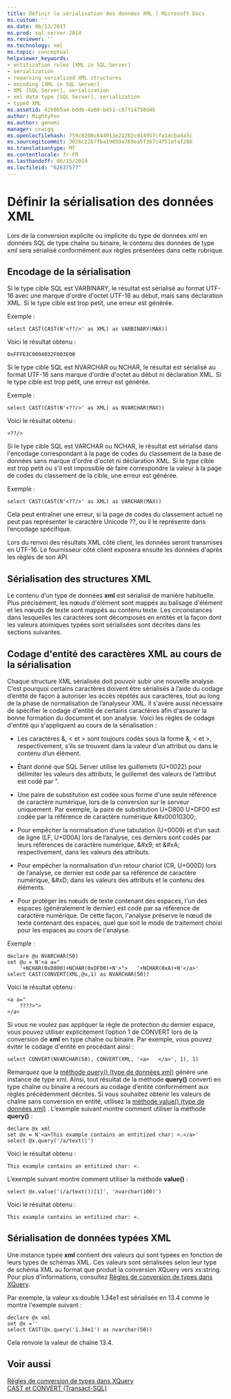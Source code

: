 ```yaml
---
title: Définir la sérialisation des données XML | Microsoft Docs
ms.custom: ''
ms.date: 06/13/2017
ms.prod: sql-server-2014
ms.reviewer: ''
ms.technology: xml
ms.topic: conceptual
helpviewer_keywords:
- entitization rules [XML in SQL Server]
- serialization
- reparsing serialized XML structures
- encoding [XML in SQL Server]
- XML [SQL Server], serialization
- xml data type [SQL Server], serialization
- typed XML
ms.assetid: 42b0b5a4-bdd6-4a60-b451-c87f14758d4b
author: MightyPen
ms.author: genemi
manager: craigg
ms.openlocfilehash: 759c0200c644913e21262c914957cfa1dcbada5c
ms.sourcegitcommit: 3026c22b7fba19059a769ea5f367c4f51efaf286
ms.translationtype: MT
ms.contentlocale: fr-FR
ms.lasthandoff: 06/15/2019
ms.locfileid: "62637577"
---
```

# <a name="define-the-serialization-of-xml-data"></a>Définir la sérialisation des données XML
  Lors de la conversion explicite ou implicite du type de données xml en données SQL de type chaîne ou binaire, le contenu des données de type xml sera sérialisé conformément aux règles présentées dans cette rubrique.  
  
## <a name="serialization-encoding"></a>Encodage de la sérialisation  
 Si le type cible SQL est VARBINARY, le résultat est sérialisé au format UTF-16 avec une marque d'ordre d'octet UTF-16 au début, mais sans déclaration XML. Si le type cible est trop petit, une erreur est générée.  
  
 Exemple :  
  
```  
select CAST(CAST(N'<??/>' as XML) as VARBINARY(MAX))  
```  
  
 Voici le résultat obtenu :  
  
```  
0xFFFE3C0094032F003E00  
```  
  
 Si le type cible SQL est NVARCHAR ou NCHAR, le résultat est sérialisé au format UTF-16 sans marque d'ordre d'octet au début ni déclaration XML. Si le type cible est trop petit, une erreur est générée.  
  
 Exemple :  
  
```  
select CAST(CAST(N'<??/>' as XML) as NVARCHAR(MAX))  
```  
  
 Voici le résultat obtenu :  
  
```  
<??/>  
```  
  
 Si le type cible SQL est VARCHAR ou NCHAR, le résultat est sérialisé dans l'encodage correspondant à la page de codes du classement de la base de données sans marque d'ordre d'octet ni déclaration XML. Si le type cible est trop petit ou s'il est impossible de faire correspondre la valeur à la page de codes du classement de la cible, une erreur est générée.  
  
 Exemple :  
  
```  
select CAST(CAST(N'<??/>' as XML) as VARCHAR(MAX))  
```  
  
 Cela peut entraîner une erreur, si la page de codes du classement actuel ne peut pas représenter le caractère Unicode ??, ou il le représente dans l’encodage spécifique.  
  
 Lors du renvoi des résultats XML côté client, les données seront transmises en UTF-16. Le fournisseur côté client exposera ensuite les données d'après les règles de son API.  
  
## <a name="serialization-of-the-xml-structures"></a>Sérialisation des structures XML  
 Le contenu d’un type de données **xml** est sérialisé de manière habituelle. Plus précisément, les nœuds d'élément sont mappés au balisage d'élément et les nœuds de texte sont mappés au contenu texte. Les circonstances dans lesquelles les caractères sont décomposés en entités et la façon dont les valeurs atomiques typées sont sérialisées sont décrites dans les sections suivantes.  
  
## <a name="entitization-of-xml-characters-during-serialization"></a>Codage d'entité des caractères XML au cours de la sérialisation  
 Chaque structure XML sérialisée doit pouvoir subir une nouvelle analyse. C’est pourquoi certains caractères doivent être sérialisés à l’aide du codage d’entité de façon à autoriser les accès répétés aux caractères, tout au long de la phase de normalisation de l’analyseur XML. Il s'avère aussi nécessaire de spécifier le codage d'entité de certains caractères afin d'assurer la bonne formation du document et son analyse. Voici les règles de codage d'entité qui s'appliquent au cours de la sérialisation :  
  
-   Les caractères &, \< et > sont toujours codés sous la forme &amp;, &lt; et &gt;, respectivement, s’ils se trouvent dans la valeur d’un attribut ou dans le contenu d’un élément.  
  
-   Étant donné que SQL Server utilise les guillemets (U+0022) pour délimiter les valeurs des attributs, le guillemet des valeurs de l’attribut est codé par &quot;.  
  
-   Une paire de substitution est codée sous forme d'une seule référence de caractère numérique, lors de la conversion sur le serveur uniquement. Par exemple, la paire de substitution U+D800 U+DF00 est codée par la référence de caractère numérique &\#x00010300;.  
  
-   Pour empêcher la normalisation d’une tabulation (U+0009) et d’un saut de ligne (LF, U+000A) lors de l’analyse, ces derniers sont codés par leurs références de caractère numérique, &\#x9; et &\#xA; respectivement, dans les valeurs des attributs.  
  
-   Pour empêcher la normalisation d’un retour chariot (CR, U+000D) lors de l’analyse, ce dernier est codé par sa référence de caractère numérique, &\#xD; dans les valeurs des attributs et le contenu des éléments.  
  
-   Pour protéger les nœuds de texte contenant des espaces, l'un des espaces (généralement le dernier) est codé par sa référence de caractère numérique. De cette façon, l'analyse préserve le nœud de texte contenant des espaces, quel que soit le mode de traitement choisi pour les espaces au cours de l'analyse.  
  
 Exemple :  
  
```  
declare @u NVARCHAR(50)  
set @u = N'<a a="  
    '+NCHAR(0xD800)+NCHAR(0xDF00)+N'>">   '+NCHAR(0xA)+N'</a>'  
select CAST(CONVERT(XML,@u,1) as NVARCHAR(50))  
```  
  
 Voici le résultat obtenu :  
  
```  
<a a="  
    ????>">     
</a>  
```  
  
 Si vous ne voulez pas appliquer la règle de protection du dernier espace, vous pouvez utiliser explicitement l’option 1 de CONVERT lors de la conversion de **xml** en type chaîne ou binaire. Par exemple, vous pouvez éviter le codage d'entité en procédant ainsi :  
  
```  
select CONVERT(NVARCHAR(50), CONVERT(XML, '<a>   </a>', 1), 1)  
```  
  
 Remarquez que la [méthode query() (type de données xml)](/sql/t-sql/xml/query-method-xml-data-type) génère une instance de type xml. Ainsi, tout résultat de la méthode **query()** converti en type chaîne ou binaire a recours au codage d’entité conformément aux règles précédemment décrites. Si vous souhaitez obtenir les valeurs de chaîne sans conversion en entité, utilisez la [méthode value() (type de données xml)](/sql/t-sql/xml/value-method-xml-data-type) . L’exemple suivant montre comment utiliser la méthode **query()** :  
  
```  
declare @x xml  
set @x = N'<a>This example contains an entitized char: <.</a>'  
select @x.query('/a/text()')  
```  
  
 Voici le résultat obtenu :  
  
```  
This example contains an entitized char: <.  
```  
  
 L’exemple suivant montre comment utiliser la méthode **value()** :  
  
```  
select @x.value('(/a/text())[1]', 'nvarchar(100)')  
```  
  
 Voici le résultat obtenu :  
  
```  
This example contains an entitized char: <.  
```  
  
## <a name="serializing-a-typed-xml-data-type"></a>Sérialisation de données typées XML  
 Une instance typée **xml** contient des valeurs qui sont typées en fonction de leurs types de schémas XML. Ces valeurs sont sérialisées selon leur type de schéma XML au format que produit la conversion XQuery vers xs:string. Pour plus d’informations, consultez [Règles de conversion de types dans XQuery](/sql/xquery/type-casting-rules-in-xquery).  
  
 Par exemple, la valeur xs:double 1.34e1 est sérialisée en 13.4 comme le montre l'exemple suivant :  
  
```  
declare @x xml  
set @x =''  
select CAST(@x.query('1.34e1') as nvarchar(50))  
```  
  
 Cela renvoie la valeur de chaîne 13.4.  
  
## <a name="see-also"></a>Voir aussi  
 [Règles de conversion de types dans XQuery](/sql/xquery/type-casting-rules-in-xquery)   
 [CAST et CONVERT &#40;Transact-SQL&#41;](/sql/t-sql/functions/cast-and-convert-transact-sql)  
  
  
